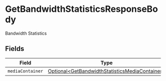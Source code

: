 # GetBandwidthStatisticsResponseBody

Bandwidth Statistics


## Fields

| Field                                                                                                              | Type                                                                                                               | Required                                                                                                           | Description                                                                                                        |
| ------------------------------------------------------------------------------------------------------------------ | ------------------------------------------------------------------------------------------------------------------ | ------------------------------------------------------------------------------------------------------------------ | ------------------------------------------------------------------------------------------------------------------ |
| `mediaContainer`                                                                                                   | [Optional\<GetBandwidthStatisticsMediaContainer>](../../models/operations/GetBandwidthStatisticsMediaContainer.md) | :heavy_minus_sign:                                                                                                 | N/A                                                                                                                |